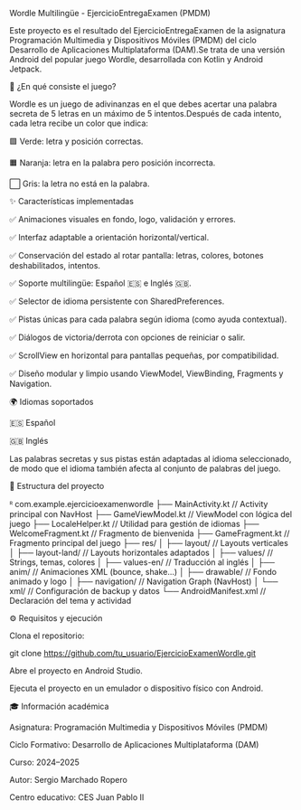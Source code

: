 Wordle Multilingüe - EjercicioEntregaExamen (PMDM)

Este proyecto es el resultado del EjercicioEntregaExamen de la asignatura Programación Multimedia y Dispositivos Móviles (PMDM) del ciclo Desarrollo de Aplicaciones Multiplataforma (DAM).Se trata de una versión Android del popular juego Wordle, desarrollada con Kotlin y Android Jetpack.

🧠 ¿En qué consiste el juego?

Wordle es un juego de adivinanzas en el que debes acertar una palabra secreta de 5 letras en un máximo de 5 intentos.Después de cada intento, cada letra recibe un color que indica:

🟩 Verde: letra y posición correctas.

🟧 Naranja: letra en la palabra pero posición incorrecta.

⬜ Gris: la letra no está en la palabra.

✨ Características implementadas

✅ Animaciones visuales en fondo, logo, validación y errores.

✅ Interfaz adaptable a orientación horizontal/vertical.

✅ Conservación del estado al rotar pantalla: letras, colores, botones deshabilitados, intentos.

✅ Soporte multilingüe: Español 🇪🇸 e Inglés 🇬🇧.

✅ Selector de idioma persistente con SharedPreferences.

✅ Pistas únicas para cada palabra según idioma (como ayuda contextual).

✅ Diálogos de victoria/derrota con opciones de reiniciar o salir.

✅ ScrollView en horizontal para pantallas pequeñas, por compatibilidad.

✅ Diseño modular y limpio usando ViewModel, ViewBinding, Fragments y Navigation.

🌍 Idiomas soportados

🇪🇸 Español

🇬🇧 Inglés

Las palabras secretas y sus pistas están adaptadas al idioma seleccionado, de modo que el idioma también afecta al conjunto de palabras del juego.

📂 Estructura del proyecto

ᴿ com.example.ejercicioexamenwordle
 ├── MainActivity.kt              // Activity principal con NavHost
 ├── GameViewModel.kt            // ViewModel con lógica del juego
 ├── LocaleHelper.kt             // Utilidad para gestión de idiomas
 ├── WelcomeFragment.kt          // Fragmento de bienvenida
 ├── GameFragment.kt             // Fragmento principal del juego
 ├── res/
 │ ├── layout/                   // Layouts verticales
 │ ├── layout-land/              // Layouts horizontales adaptados
 │ ├── values/                   // Strings, temas, colores
 │ ├── values-en/                // Traducción al inglés
 │ ├── anim/                     // Animaciones XML (bounce, shake...)
 │ ├── drawable/                 // Fondo animado y logo
 │ ├── navigation/               // Navigation Graph (NavHost)
 │ └── xml/                      // Configuración de backup y datos
 └── AndroidManifest.xml         // Declaración del tema y actividad

⚙️ Requisitos y ejecución

Clona el repositorio:

git clone https://github.com/tu_usuario/EjercicioExamenWordle.git

Abre el proyecto en Android Studio.

Ejecuta el proyecto en un emulador o dispositivo físico con Android.

🎓 Información académica

Asignatura: Programación Multimedia y Dispositivos Móviles (PMDM)

Ciclo Formativo: Desarrollo de Aplicaciones Multiplataforma (DAM)

Curso: 2024–2025

Autor: Sergio Marchado Ropero

Centro educativo: CES Juan Pablo II
